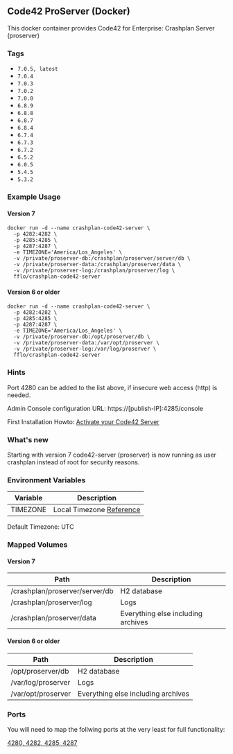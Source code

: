 ## Code42 ProServer (Docker)

This docker container provides Code42 for Enterprise: Crashplan Server (proserver)

### Tags

- `7.0.5, latest`
- `7.0.4`
- `7.0.3`
- `7.0.2`
- `7.0.0`
- `6.8.9`
- `6.8.8`
- `6.8.7`
- `6.8.4`
- `6.7.4`
- `6.7.3`
- `6.7.2`
- `6.5.2`
- `6.0.5`
- `5.4.5`
- `5.3.2`

### Example Usage

#### Version 7
```
docker run -d --name crashplan-code42-server \
  -p 4282:4282 \
  -p 4285:4285 \
  -p 4287:4287 \
  -e TIMEZONE='America/Los_Angeles' \
  -v /private/proserver-db:/crashplan/proserver/server/db \
  -v /private/proserver-data:/crashplan/proserver/data \
  -v /private/proserver-log:/crashplan/proserver/log \
  fflo/crashplan-code42-server
```

#### Version 6 or older
```
docker run -d --name crashplan-code42-server \
  -p 4282:4282 \
  -p 4285:4285 \
  -p 4287:4287 \
  -e TIMEZONE='America/Los_Angeles' \
  -v /private/proserver-db:/opt/proserver/db \
  -v /private/proserver-data:/var/opt/proserver \
  -v /private/proserver-log:/var/log/proserver \
  fflo/crashplan-code42-server
```

### Hints
Port 4280 can be added to the list above, if insecure web access (http) is needed.

Admin Console configuration URL: https://[publish-IP]:4285/console

First Installation Howto: [Activate your Code42 Server][2]

### What's new
Starting with version 7 code42-server (proserver) is now running as user crashplan instead of root for security reasons.

### Environment Variables

Variable | Description
--- | ---
TIMEZONE | Local Timezone [Reference](https://en.wikipedia.org/wiki/List_of_tz_database_time_zones)

Default Timezone: UTC

### Mapped Volumes

#### Version 7
Path | Description
--- | ---
/crashplan/proserver/server/db | H2 database
/crashplan/proserver/log | Logs
/crashplan/proserver/data | Everything else including archives

#### Version 6 or older
Path | Description
--- | ---
/opt/proserver/db | H2 database
/var/log/proserver | Logs
/var/opt/proserver | Everything else including archives

### Ports

You will need to map the follwing ports at the very least for full functionality:

[4280, 4282, 4285, 4287][1]

[1]: https://support.code42.com/Administrator/6/Planning_and_installing/Code42_platform_hardware_and_software_requirements#Inbound_ports
[2]:
https://support.code42.com/Administrator/6/Planning_and_installing/Install_the_Code42_platform_private_cloud#Step_3:_Activate_your_Code42_server
